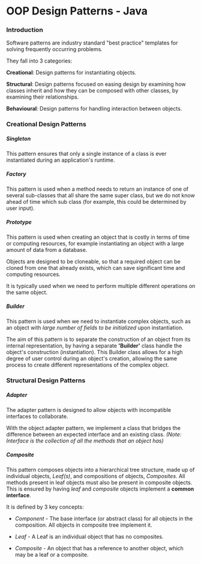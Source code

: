 # OOP Design Patterns - Java

### Introduction
Software patterns are industry standard "best practice" templates for solving frequently occurring problems.

They fall into 3 categories:

**Creational**: Design patterns for instantiating objects.

**Structural**: Design patterns focused on easing design by examining how classes inherit and how they can be composed with other classes, by examining their relationships.

**Behavioural**: Design patterns for handling interaction between objects.

### Creational Design Patterns

##### Singleton
This pattern ensures that only a single instance of a class is ever instantiated during an application's runtime.


##### Factory
This pattern is used when a method needs to return an instance of one of several sub-classes that all share the same super class, but we do not know ahead of time which sub class (for example, this could be determined by user input).

##### Prototype
This pattern is used when creating an object that is costly in terms of time or computing resources, for example instantiating an object with a large amount of data from a database.

Objects are designed to be cloneable, so that a required object can be cloned from one that already exists, which can save significant time and computing resources.

It is typically used when we need to perform multiple different operations on the same object.

##### Builder
This pattern is used when we need to instantiate complex objects, such as an object with *large number of fields to be initialized* upon instantiation.

The aim of this pattern is to separate the construction of an object from its internal representation, by having a separate **'Builder'** class handle the object's construction (instantiation). This Builder class allows for a high degree of user control during an object's creation, allowing the same process to create different representations of the complex object.

### Structural Design Patterns

##### Adapter
The adapter pattern is designed to allow objects with incompatible interfaces to collaborate.

With the object adapter pattern, we implement a class that bridges the difference between an expected interface and an existing class. *(Note: Interface is the collection of all the methods that an object has)*

##### Composite
This pattern composes objects into a hierarchical tree structure, made up of individual objects, *Leaf(s)*, and compositions of objects, *Composites*. All methods present in leaf objects must also be present in composite objects. This is ensured by having *leaf* and *composite* objects implement a **common interface**.

It is defined by 3 key concepts:
- *Component* - The base interface (or abstract class) for all objects in the composition. All objects in composite tree implement it.

- *Leaf* - A Leaf is an individual object that has no composites.

- *Composite* - An object that has a reference to another object, which may be a leaf or a composite.
